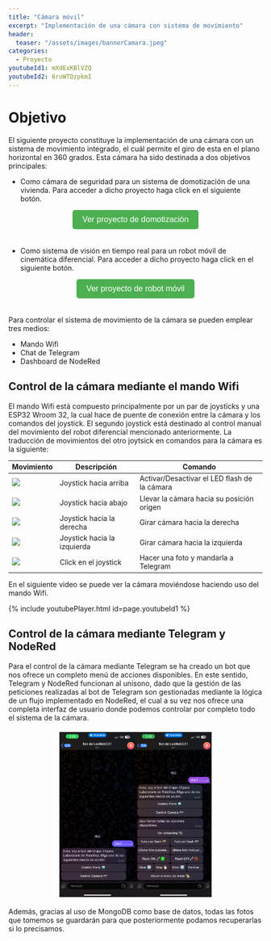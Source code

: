 ```yaml
---
title: "Cámara móvil"
excerpt: "Implementación de una cámara con sistema de movimiento"
header:
  teaser: "/assets/images/bannerCamara.jpeg"
categories:
  - Proyecto
youtubeId1: mXdExKBlVZQ
youtubeId2: 6ruWTDzpkmI
---
```


<style>
    .contenedor {
      text-align: center; /* Centra los elementos dentro del contenedor */
    }
    /* Estilos para el botón */
    .boton {
      display: inline-block;
      padding: 10px 20px;
      background-color: #4CAF50; /* Color de fondo */
      color: white; /* Color del texto */
      text-align: center;
      text-decoration: none;
      font-size: 16px;
      cursor: pointer;
      border-radius: 5px; /* Bordes redondeados */
      border: none; /* Sin borde */
      transition: background-color 0.3s; /* Transición suave del color de fondo */
      margin-bottom: 20px; /* Agrega un margen inferior para separar el botón del texto */
    }

    /* Cambio de color al pasar el ratón sobre el botón */
    .boton:hover {
      background-color: #45a049; /* Color de fondo cuando se pasa el ratón */
    }

     .contenedor-imagenes {
      display: flex; /* Utilizamos flexbox para organizar las imágenes */
      justify-content: center; /* Centramos las imágenes horizontalmente */
      margin-top: 20px; /* Espacio superior */
      margin-bottom: 20px; /* Espacio inferior */
    }

    .imagen {
      width: 30%; /* Cada imagen ocupará el 50% del ancho del contenedor */
      height: auto; /* Altura automática para mantener la proporción */
    }
</style>


# Objetivo

El siguiente proyecto constituye la implementación de una cámara con un sistema de movimiento integrado, el cuál permite el giro de esta en el plano horizontal en 360 grados. Esta cámara ha sido destinada a dos objetivos principales:

- Como cámara de seguridad para un sistema de domotización de una vivienda. Para acceder a dicho proyecto haga click en el siguiente botón.

<div class="contenedor">
  <!-- Botón con estilo -->
  <button class="boton" onclick="window.open('https://dxvidlf.github.io/profile/proyecto/Domotizacion/', '_blank')">Ver proyecto de domotización</button>  
  <br>
</div>

- Como sistema de visión en tiempo real para un robot móvil de cinemática diferencial. Para acceder a dicho proyecto haga click en el siguiente botón.

<div class="contenedor">
  <!-- Botón con estilo -->
  <button class="boton" onclick="window.open('https://dxvidlf.github.io/profile/proyecto/Piero/, '_blank')">Ver proyecto de robot móvil</button>
</div>

Para controlar el sistema de movimiento de la cámara se pueden emplear tres medios:
- Mando Wifi 
- Chat de Telegram
- Dashboard de NodeRed

## Control de la cámara mediante el mando Wifi

El mando Wifi está compuesto principalmente por un par de joysticks y una ESP32 Wroom 32, la cual hace de puente de conexión entre la cámara y los comandos del joystick. El segundo joystick está destinado al control manual del movimiento del robot diferencial mencionado anteriormente. La traducción de movimientos del otro joytsick en comandos para la cámara es la siguiente: 

| Movimiento | Descripción | Comando |
|------------|-------------|---------|
| ![](../assets/joystickarriba.jpg) | Joystick hacia arriba | Activar/Desactivar el LED flash de la cámara |
| ![](../assets/joystickabajo.jpg) | Joystick hacia abajo | Llevar la cámara hacia su posición origen |
| ![](../assets/joystickderecha.jpg) | Joystick hacia la derecha | Girar cámara hacia la derecha|
| ![](../assets/joystickizquierda.jpg) | Joystick hacia la izquierda | Girar cámara hacia la izquierda |
| ![](../assets/joystickclick.jpg) | Click en el joystick | Hacer una foto y mandarla a Telegram  |



En el siguiente video se puede ver la cámara moviéndose haciendo uso del mando Wifi. 

{% include youtubePlayer.html id=page.youtubeId1 %}

## Control de la cámara mediante Telegram y NodeRed

Para el control de la cámara mediante Telegram se ha creado un bot que nos ofrece un completo menú de acciones disponibles. En este sentido, Telegram y NodeRed funcionan al unísono, dado que la gestión de las peticiones realizadas al bot de Telegram son gestionadas mediante la lógica de un flujo implementado en NodeRed, el cual a su vez nos ofrece una completa interfaz de usuario donde podemos controlar por completo todo el sistema de la cámara. 

<div class="contenedor-imagenes">
  <!-- Primera imagen -->
  <img class="imagen" src="../assets/images/IMG_5391.PNG" alt="Imagen 1">
  <!-- Segunda imagen -->
  <img class="imagen" src="../assets/images/IMG_5393.PNG" alt="Imagen 2">
</div>

Además, gracias al uso de MongoDB como base de datos, todas las fotos que tomemos se guardarán para que posteriormente podamos recuperarlas si lo precisamos. 
